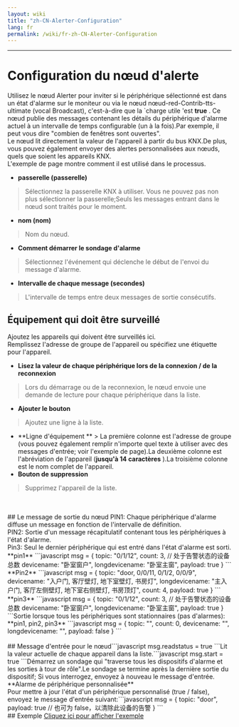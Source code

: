 ```yaml
---
layout: wiki
title: "zh-CN-Alerter-Configuration"
lang: fr
permalink: /wiki/fr-zh-CN-Alerter-Configuration
---
```

---
# Configuration du nœud d'alerte
Utilisez le nœud Alerter pour inviter si le périphérique sélectionné est dans un état d'alarme sur le moniteur ou via le nœud nœud-red-Contrib-tts-ultimate (vocal Broadcast), c'est-à-dire que la `charge utile 'est **true** .
Ce nœud publie des messages contenant les détails du périphérique d'alarme actuel à un intervalle de temps configurable (un à la fois).Par exemple, il peut vous dire "combien de fenêtres sont ouvertes".<br/>
Le nœud lit directement la valeur de l'appareil à partir du bus KNX.De plus, vous pouvez également envoyer des alertes personnalisées aux nœuds, quels que soient les appareils KNX.<br/>
L'exemple de page montre comment il est utilisé dans le processus.<br/>
- **passerelle (passerelle)**
> Sélectionnez la passerelle KNX à utiliser. Vous ne pouvez pas non plus sélectionner la passerelle;Seuls les messages entrant dans le nœud sont traités pour le moment.
- **nom (nom)**
> Nom du nœud.
- **Comment démarrer le sondage d'alarme**
> Sélectionnez l'événement qui déclenche le début de l'envoi du message d'alarme.
- **Intervalle de chaque message (secondes)**
> L'intervalle de temps entre deux messages de sortie consécutifs.
## Équipement qui doit être surveillé
Ajoutez les appareils qui doivent être surveillés ici.<br/>
Remplissez l'adresse de groupe de l'appareil ou spécifiez une étiquette pour l'appareil.<br/>
- **Lisez la valeur de chaque périphérique lors de la connexion / de la reconnexion**
> Lors du démarrage ou de la reconnexion, le nœud envoie une demande de lecture pour chaque périphérique dans la liste.
- **Ajouter le bouton**
> Ajoutez une ligne à la liste.
- **Ligne d'équipement ** > La première colonne est l'adresse de groupe (vous pouvez également remplir n'importe quel texte à utiliser avec des messages d'entrée; voir l'exemple de page).La deuxième colonne est l'abréviation de l'appareil (**jusqu'à 14 caractères** ).La troisième colonne est le nom complet de l'appareil.
- **Bouton de suppression**
> Supprimez l'appareil de la liste.
<br/>
<br/>
## Le message de sortie du nœud
PIN1: Chaque périphérique d'alarme diffuse un message en fonction de l'intervalle de définition.<br/>
PIN2: Sortie d'un message récapitulatif contenant tous les périphériques à l'état d'alarme.<br/>
Pin3: Seul le dernier périphérique qui est entré dans l'état d'alarme est sorti.<br/>
**pin1** ```javascript
msg = {
  topic: "0/1/12",
  count: 3, // 处于告警状态的设备总数
  devicename: "卧室窗户",
  longdevicename: "卧室主窗",
  payload: true
}
``` **Pin2** ```javascript
msg = {
  topic: "door, 0/0/11, 0/1/2, 0/0/9",
  devicename: "入户门, 客厅壁灯, 地下室壁灯, 书房灯",
  longdevicename: "主入户门, 客厅左侧壁灯, 地下室右侧壁灯, 书房顶灯",
  count: 4,
  payload: true
}
``` **pin3** ```javascript
msg = {
  topic: "0/1/12",
  count: 3, // 处于告警状态的设备总数
  devicename: "卧室窗户",
  longdevicename: "卧室主窗",
  payload: true
}
```Sortie lorsque tous les périphériques sont stationnaires (pas d'alarmes):
**pin1, pin2, pin3** ```javascript
msg = {
  topic: "",
  count: 0,
  devicename: "",
  longdevicename: "",
  payload: false
}
```<br/>
<br/>
## Message d'entrée pour le nœud```javascript
msg.readstatus = true
```Lit la valeur actuelle de chaque appareil dans la liste.```javascript
msg.start = true
```Démarrez un sondage qui "traverse tous les dispositifs d'alarme et les sorties à tour de rôle".Le sondage se termine après la dernière sortie du dispositif; Si vous interrogez, envoyez à nouveau le message d'entrée.
<br/>
**Alarme de périphérique personnalisée** <br/>
Pour mettre à jour l'état d'un périphérique personnalisé (true / false), envoyez le message d'entrée suivant:```javascript
msg = {
  topic: "door",
  payload: true // 也可为 false，以清除此设备的告警
}
```<br/>
## Exemple
<a href = "/node-red-contrib-knx-ultimate/wiki/Samplealerter"> Cliquez ici pour afficher l'exemple </a>
<br/>
<br/>
<br/>
